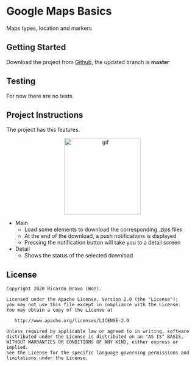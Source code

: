 # Google Maps Basics

Maps types, location and markers

## Getting Started

Download the project from [Github](https://github.com/RicardoBravoA/GoogleMapsBasics), the updated branch is **master**

## Testing

For now there are no tests.

## Project Instructions

The project has this features.

<p align="center">
  <img src="gif/app.gif" alt="gif" width="200" height="354"/><br>
</p>

- Main
    - Load some elements to download the corresponding .zips files
    - At the end of the download, a push notifications is displayed
    - Pressing the notification button will take you to a detail screen
- Detail
    - Shows the status of the selected download

## License

    Copyright 2020 Ricardo Bravo (Woz).

    Licensed under the Apache License, Version 2.0 (the "License");
    you may not use this file except in compliance with the License.
    You may obtain a copy of the License at

       http://www.apache.org/licenses/LICENSE-2.0

    Unless required by applicable law or agreed to in writing, software
    distributed under the License is distributed on an "AS IS" BASIS,
    WITHOUT WARRANTIES OR CONDITIONS OF ANY KIND, either express or implied.
    See the License for the specific language governing permissions and
    limitations under the License.
